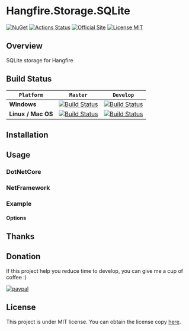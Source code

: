 # Hangfire.Storage.SQLite
[![NuGet](https://buildstats.info/nuget/Hangfire.Storage.SQLite)](https://www.nuget.org/packages/Hangfire.Storage.SQLite)
[![Actions Status](https://github.com/felixclase/Hangfire.Storage.SQLite/workflows/CI-HS-SQLITE/badge.svg)](https://github.com/felixclase/Hangfire.Storage.SQLite/actions)
[![Official Site](https://img.shields.io/badge/site-hangfire.io-blue.svg)](http://hangfire.io)
[![License MIT](https://img.shields.io/badge/license-MIT-green.svg)](http://opensource.org/licenses/MIT)

## Overview
SQLite storage for Hangfire

## Build Status
`Platform` | `Master` | `Develop`
--- | --- | ---
**Windows** | [![Build Status](https://circleci.com/gh/felixclase/Hangfire.Storage.SQLite/tree/master.svg?style=svg)](https://circleci.com/gh/felixclase/Hangfire.Storage.SQLite/tree/master) | [![Build Status](https://circleci.com/gh/felixclase/Hangfire.Storage.SQLite/tree/develop.svg?style=svg)](https://circleci.com/gh/felixclase/Hangfire.Storage.SQLite/tree/develop)
**Linux / Mac OS** | [![Build Status](https://travis-ci.org/felixclase/Hangfire.Storage.SQLite.svg?branch=master)](https://travis-ci.org/felixclase/Hangfire.Storage.SQLite/) | [![Build Status](https://travis-ci.org/felixclase/Hangfire.Storage.SQLite.svg?branch=develop)](https://travis-ci.org/felixclase/Hangfire.Storage.SQLite/)

## Installation

## Usage

### DotNetCore

### NetFramework

### Example

#### Options

## Thanks

## Donation
If this project help you reduce time to develop, you can give me a cup of coffee :) 

[![paypal](https://www.paypalobjects.com/en_US/i/btn/btn_donateCC_LG.gif)](https://www.paypal.com/cgi-bin/webscr?cmd=_donations&business=RMLQM296TCM38&item_name=For+the+development+of+Hangfire.Storage.SQLite&currency_code=USD&source=url)

## License
This project is under MIT license. You can obtain the license copy [here](https://github.com/felixclase/Hangfire.Storage.SQLite/blob/develop/LICENSE).